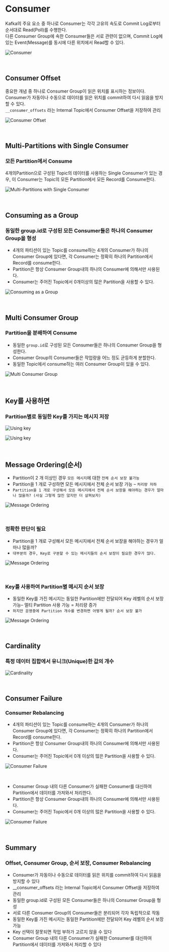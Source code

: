 # Consumer
Kafka의 주요 요소 중 하나로 Consumer는 각각 고유의 속도로 Commit Log로부터 순서대로 Read(Poll)를 수행한다.  
다른 Consumer Group에 속한 Consumer들은 서로 관련이 없으며, Commit Log에 있는 Event(Message)를 동시에 다른 위치에서 Read할 수 있다.  

![Consumer](../images/26.Consumer.PNG)

<br>

## Consumer Offset
중요한 개념 중 하나로 Consumer Group이 읽은 위치를 표시하는 정보이다.  
Consumer가 자동이나 수동으로 데이터를 읽은 위치를 commit하여 다시 읽음을 방지할 수 있다.  
`__consumer_offsets` 라는 Internal Topic에서 Consumer Offset을 저장하여 관리  

![Consumer Offset](../images/27.Consumer%20Offset.PNG)

<br>

## Multi-Partitions with Single Consumer
### 모든 Partition에서 Consume  
4개의Partition으로 구성된 Topic의 데이터를 사용하는 Single Consumer가 있는 경우, 이 Consumer는 Topic의 모든 Partition에서 모든 Record를 Consume한다.  

![Multi-Partitions with Single Consumer](../images/28.Multi-Partitions%20with%20Single%20Consumer.PNG)

<br>

## Consuming as a Group
### 동일한 group.id로 구성된 모든 Consumer들은 하나의 Consumer Group을 형성
* 4개의 파티션이 있는 Topic를 consume하는 4개의 Consumer가 하나의 Consumer Group에 있다면, 각 Consumer는 정확히 하나의 Partition에서 Record를 consume한다.
* Partition은 항상 Consumer Group내의 하나의 Consumer에 의해서만 사용된다.
* Consumer는 주어진 Topic에서 0개이상의 많은 Partition을 사용할 수 있다.  

![Consuming as a Group](../images/29.Consuming%20as%20a%20Group.PNG)

<br>

## Multi Consumer Group
### Partition을 분배하여 Consume
* 동일한 `group.id`로 구성된 모든 Consumer들은 하나의 Consumer Group을 형성한다.
* Consumer Group의 Consumer들은 작업량을 어느 정도 균등하게 분할한다. 
* 동일한 Topic에서 consume하는 여러 Consumer Group이 있을 수 있다.

![Multi Consumer Group](../images/30.Multi%20Consumer%20Group.PNG)

<br>

## Key를 사용하면
### Partition별로 동일한 Key를 가지는 메시지 저장
![Using key](../images/31.Using%20Key1.PNG)  

![Using key](../images/32.Using%20Key2.PNG)  

<br>

## Message Ordering(순서)
* Partition이 2 개 이상인 경우 `모든 메시지`에 대한 `전체 순서 보장 불가능`
* Partition을 1 개로 구성하면 모든 메시지에서 전체 순서 보장 가능 – `처리량 저하`
* `Partition을 1 개로 구성해서 모든 메시지에서 전체 순서 보장을 해야하는 경우가 얼마나 많을까? (사실 그렇게 많진 않지만 더 살펴보자)`

![Message Ordering](../images/33.Message%20Ordering1.PNG)  

<br>

### 정확한 판단이 필요
* Partition을 1 개로 구성해서 모든 메시지에서 전체 순서 보장을 해야하는 경우가 얼마나 많을까?
* `대부분의 경우, Key로 구분할 수 있는 메시지들의 순서 보장이 필요한 경우가 많다.`

![Message Ordering](../images/34.Message%20Ordering2.PNG)  

<br>

###  Key를 사용하여 Partition별 메시지 순서 보장
* 동일한 Key를 가진 메시지는 동일한 Partition에만 전달되어 Key 레벨의 순서 보장 가능– 멀티 Partition 사용 가능 = 처리량 증가
* `하지만 운영중에 Partition 개수를 변경하면 어떻게 될까? 순서 보장 불가`

![Message Ordering](../images/35.Message%20Ordering3.PNG)  

<br>

## Cardinality
### 특정 데이터 집합에서 유니크(Unique)한 값의 개수
![Cardinality](../images/36.Cardinality.PNG)

<br>

## Consumer Failure
### Consumer Rebalancing
* 4개의 파티션이 있는 Topic를 consume하는 4개의 Consumer가 하나의 Consumer Group에 있다면, 각 Consumer는 정확히 하나의 Partition에서 Record를 consume한다.
* Partition은 항상 Consumer Group내의 하나의 Consumer에 의해서만 사용된다.
* Consumer는 주어진 Topic에서 0개 이상의 많은 Partition을 사용할 수 있다.

![Consumer Failure](../images/37.Consumer%20Failure1.PNG)

<br>

* Consumer Group 내의 다른 Consumer가 실패한 Consumer를 대신하여 Partition에서 데이터를 가져와서 처리한다.
* Partition은 항상 Consumer Group내의 하나의 Consumer에 의해서만 사용된다.
* Consumer는 주어진 Topic에서 0개 이상의 많은 Partition을 사용할 수 있다.

![Consumer Failure](../images/38.Consumer%20Failure2.PNG)

<br>

## Summary
### Offset, Consumer Group, 순서 보장, Consumer Rebalancing
* Consumer가 자동이나 수동으로 데이터를 읽은 위치를 commit하여 다시 읽음을 방지할 수 있다
* __consumer_offsets 라는 Internal Topic에서 Consumer Offset을 저장하여 관리
* 동일한 group.id로 구성된 모든 Consumer들은 하나의 Consumer Group을 형성
* 서로 다른 Consumer Group의 Consumer들은 분리되어 각자 독립적으로 작동
* 동일한 Key를 가진 메시지는 동일한 Partition에만 전달되어 Key 레벨의 순서 보장 가능
* Key 선택이 잘못되면 작업 부하가 고르지 않을 수 있다
* Consumer Group 내의 다른 Consumer가 실패한 Consumer를 대신하여 Partition에서 데이터를 가져와서 처리할 수 있다